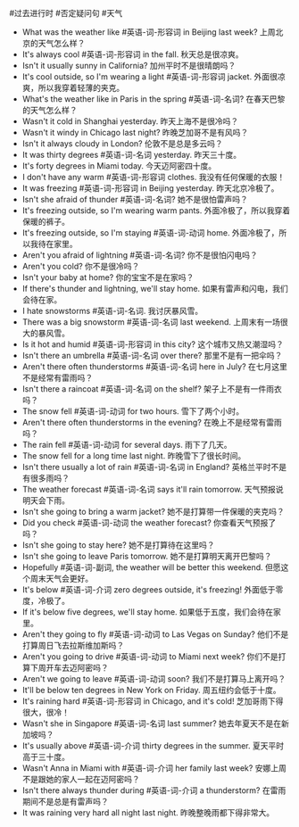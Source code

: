 #过去进行时 #否定疑问句 #天气
- What was the weather like #英语-词-形容词 in Beijing last week? 上周北京的天气怎么样？
- It's always cool #英语-词-形容词 in the fall. 秋天总是很凉爽。
- Isn't it usually sunny in California? 加州平时不是很晴朗吗？
- It's cool outside, so I'm wearing a light #英语-词-形容词 jacket. 外面很凉爽，所以我穿着轻薄的夹克。
- What's the weather like in Paris in the spring #英语-词-名词? 在春天巴黎的天气怎么样？
- Wasn't it cold in Shanghai yesterday. 昨天上海不是很冷吗？
- Wasn't it windy in Chicago last night? 昨晚芝加哥不是有风吗？
- Isn't it always cloudy in London? 伦敦不是总是多云吗？
- It was thirty degrees #英语-词-名词 yesterday. 昨天三十度。
- It's forty degrees in Miami today. 今天迈阿密四十度。
- I don't have any warm #英语-词-形容词 clothes. 我没有任何保暖的衣服！
- It was freezing #英语-词-形容词 in Beijing yesterday.  昨天北京冷极了。
- Isn't she afraid of thunder #英语-词-名词? 她不是很怕雷声吗？
- It's freezing outside, so I'm wearing warm pants. 外面冷极了，所以我穿着保暖的裤子。
- It's freezing outside, so I'm staying #英语-词-动词 home. 外面冷极了，所以我待在家里。
- Aren't you afraid of lightning #英语-词-名词? 你不是很怕闪电吗？
- Aren't you cold? 你不是很冷吗？
- Isn't your baby at home? 你的宝宝不是在家吗？
- If there's thunder and lightning, we'll stay home.  如果有雷声和闪电，我们会待在家。
- I hate snowstorms #英语-词-名词. 我讨厌暴风雪。
- There was a big snowstorm #英语-词-名词 last weekend. 上周末有一场很大的暴风雪。
- Is it hot and humid #英语-词-形容词 in this city? 这个城市又热又潮湿吗？
- Isn't there an umbrella #英语-词-名词 over there? 那里不是有一把伞吗？
- Aren't there often thunderstorms #英语-词-名词 here in July? 在七月这里不是经常有雷雨吗？
- Isn't there a raincoat #英语-词-名词 on the shelf? 架子上不是有一件雨衣吗？
- The snow fell #英语-词-动词 for two hours. 雪下了两个小时。
- Aren't there often thunderstorms in the evening? 在晚上不是经常有雷雨吗？
- The rain fell #英语-词-动词 for several days. 雨下了几天。
- The snow fell for a long time last night. 昨晚雪下了很长时间。
- Isn't there usually a lot of rain #英语-词-名词 in England? 英格兰平时不是有很多雨吗？
- The weather forecast #英语-词-名词 says it'll rain tomorrow. 天气预报说明天会下雨。
- Isn't she going to bring a warm jacket? 她不是打算带一件保暖的夹克吗？
- Did you check #英语-词-动词 the weather forecast? 你查看天气预报了吗？
- Isn't she going to stay here?  她不是打算待在这里吗？
- Isn't she going to leave Paris tomorrow. 她不是打算明天离开巴黎吗？
- Hopefully #英语-词-副词, the weather will be better this weekend. 但愿这个周末天气会更好。
- It's below #英语-词-介词 zero degrees outside, it's freezing! 外面低于零度，冷极了。
- If it's below five degrees, we'll stay home. 如果低于五度，我们会待在家里。
- Aren't they going to fly #英语-词-动词 to Las Vegas on Sunday? 他们不是打算周日飞去拉斯维加斯吗？
- Aren't you going to drive #英语-词-动词 to Miami next week? 你们不是打算下周开车去迈阿密吗？
- Aren't we going to leave #英语-词-动词 soon? 我们不是打算马上离开吗？
- It'll be below ten degrees in New York on Friday. 周五纽约会低于十度。
- It's raining hard #英语-词-形容词 in Chicago, and it's cold! 芝加哥雨下得很大，很冷！
- Wasn't she in Singapore #英语-词-名词 last summer? 她去年夏天不是在新加坡吗？
- It's usually above #英语-词-介词 thirty degrees in the summer. 夏天平时高于三十度。
- Wasn't Anna in Miami with #英语-词-介词 her family last week? 安娜上周不是跟她的家人一起在迈阿密吗？
- Isn't there always thunder during #英语-词-介词 a thunderstorm? 在雷雨期间不是总是有雷声吗？
- It was raining very hard all night last night. 昨晚整晚雨都下得非常大。